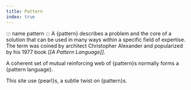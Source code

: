 ```yaml
---
title: Pattern
index: true
---
```

::: name
pattern
:::
A {pattern} describes a problem and the core of a solution that can be used in many ways within a specific field of expertise. The term was coined by architect Christopher Alexander and popularized by his 1977 book *[[A Pattern Language]]*.

A coherent set of mutual reinforcing web of {pattern}s normally forms a {pattern language}.

This site use {pearl}s, a subtle twist on {pattern}s.
